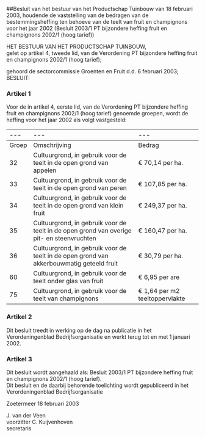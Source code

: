 <meta http-equiv='Content-Type' content='text/html; charset=utf-8' />

##Besluit van het bestuur van het Productschap Tuinbouw van 18 februari 2003, houdende de vaststelling van de bedragen van de bestemmingsheffing ten behoeve van de teelt van fruit en champignons voor het jaar 2002 (Besluit 2003/1 PT bijzondere heffing fruit en champignons 2002/1 (hoog tarief))

HET BESTUUR VAN HET PRODUCTSCHAP TUINBOUW,  
gelet op artikel 4, tweede lid, van de Verordening PT bijzondere heffing fruit en champignons 2002/1 (hoog tarief);

gehoord de sectorcommissie Groenten en Fruit d.d. 6 februari 2003;
BESLUIT:    

### Artikel  1  

Voor de in artikel 4, eerste lid, van de Verordening PT bijzondere heffing fruit en champignons 2002/1 (hoog tarief) genoemde groepen, wordt de heffing voor het jaar 2002 als volgt vastgesteld:  

| --- | --- | --- |
|:---|:---|:---|
| Groep  | Omschrijving  | Bedrag  |
| 32  | Cultuurgrond, in gebruik voor de teelt in de open grond van appelen  | € 70,14 per ha.  |
| 33  | Cultuurgrond, in gebruik voor de teelt in de open grond van peren  | € 107,85 per ha.  |
| 34  | Cultuurgrond, in gebruik voor de teelt in de open grond van klein fruit  | € 249,37 per ha.  |
| 35  | Cultuurgrond, in gebruik voor de teelt in de open grond van overige pit- en steenvruchten  | € 160,47 per ha.  |
| 36  | Cultuurgrond, in gebruik voor de teelt in de open grond van akkerbouwmatig geteeld fruit  | € 30,79 per ha.  |
| 60  | Cultuurgrond, in gebruik voor de teelt onder glas van fruit  | € 6,95 per are  |
| 75  | Cultuurgrond, in gebruik voor de teelt van champignons  | € 1,64 per m2  teeltoppervlakte  |

### Artikel  2  

Dit besluit treedt in werking op de dag na publicatie in het Verordeningenblad Bedrijfsorganisatie en werkt terug tot en met 1 januari 2002.  

### Artikel  3  

Dit besluit wordt aangehaald als: Besluit 2003/1 PT bijzondere heffing fruit en champignons 2002/1 (hoog tarief).  
Dit besluit en de daarbij behorende toelichting wordt gepubliceerd in het Verordeningenblad Bedrijfsorganisatie   

Zoetermeer 
18 februari 2003    

J. van der Veen  
voorzitter 
C. Kuijvenhoven  
secretaris     
